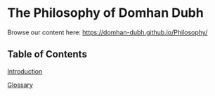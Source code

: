 # The Philosophy of Domhan Dubh

Browse our content here: https://domhan-dubh.github.io/Philosophy/

## Table of Contents

[Introduction](/Introduction.md)

[Glossary](/glossary/index.md)
